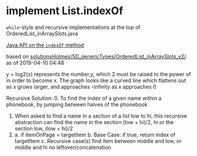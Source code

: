 # implement List.indexOf

`while`-style and recursive implementations at the top of
OrderedList_inArraySlots.java

[Java API on the `indexOf` method](https://docs.oracle.com/javase/10/docs/api/java/util/List.html#indexOf(java.lang.Object))

based on [solutionsHolmes/5D_genericTypes/OrderedList_inArraySlots_v2/](https://github.com/stuyvesant-cs/solutionsHolmes/tree/master/5D_genericTypes/OrderedList_inArraySlots_v2)
as of 2019-04-10 04:48

y = log2(x) represents the number,y, which 2 must be raised to the power of in order to become x.
The graph looks like a curved line which flattens out as x grows larger, and approaches -infinity as x approaches 0

Recursive Solution:
0. To find the index of a given name within a phonebook, by jumping between halves of the phonebook
1. When asked to find a name in a section of a list low to hi, this recursive abstraction can find the name in the section
(low + hi)/2, hi or the section low, (low + hi)/2
2. a. if itemOnPage = targetItem
   b. Base Case: if true, return index of targetItem
   c. Recursive case(s)
		find item between middle and low, or middle and hi
		no leftover/concatenation